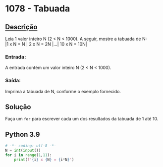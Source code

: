 # 1078 - Tabuada

## [Descrição](https://www.beecrowd.com.br/judge/pt/problems/view/1078)

Leia 1 valor inteiro N (2 < N < 1000). A seguir, mostre a tabuada de N:      
|1 x N = N | 2 x N = 2N |...| 10 x N = 10N|

### Entrada:
A entrada contém um valor inteiro N (2 < N < 1000).

### Saída:
Imprima a tabuada de N, conforme o exemplo fornecido.

## Solução

Faça um `for` para escrever cada um dos resultados da tabuada de 1 até 10.

## Python 3.9

```Python
# -*- coding: utf-8 -*-
N = int(input())
for i in range(1,11):
    print(f'{i} x {N} = {i*N}')
```
